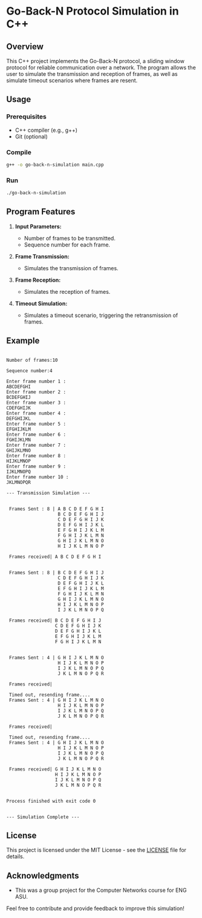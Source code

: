 # Go-Back-N Protocol Simulation in C++

## Overview

This C++ project implements the Go-Back-N protocol, a sliding window protocol for reliable communication over a network. The program allows the user to simulate the transmission and reception of frames, as well as simulate timeout scenarios where frames are resent.

## Usage

### Prerequisites

- C++ compiler (e.g., g++)
- Git (optional)

### Compile

```bash
g++ -o go-back-n-simulation main.cpp
```

### Run

```bash
./go-back-n-simulation
```

## Program Features

1. **Input Parameters:**
   - Number of frames to be transmitted.
   - Sequence number for each frame.

2. **Frame Transmission:**
   - Simulates the transmission of frames.

3. **Frame Reception:**
   - Simulates the reception of frames.

4. **Timeout Simulation:**
   - Simulates a timeout scenario, triggering the retransmission of frames.

## Example

```plaintext

Number of frames:10

Sequence number:4

Enter frame number 1 :
ABCDEFGHI
Enter frame number 2 :
BCDEFGHIJ
Enter frame number 3 :
CDEFGHIJK
Enter frame number 4 :
DEFGHIJKL
Enter frame number 5 :
EFGHIJKLM
Enter frame number 6 :
FGHIJKLMN
Enter frame number 7 :
GHIJKLMNO
Enter frame number 8 :
HIJKLMNOP
Enter frame number 9 :
IJKLMNOPQ
Enter frame number 10 :
JKLMNOPQR

--- Transmission Simulation ---


 Frames Sent : 8 | A B C D E F G H I
                   B C D E F G H I J
                   C D E F G H I J K
                   D E F G H I J K L
                   E F G H I J K L M
                   F G H I J K L M N
                   G H I J K L M N O
                   H I J K L M N O P

 Frames received| A B C D E F G H I


 Frames Sent : 8 | B C D E F G H I J
                   C D E F G H I J K
                   D E F G H I J K L
                   E F G H I J K L M
                   F G H I J K L M N
                   G H I J K L M N O
                   H I J K L M N O P
                   I J K L M N O P Q

 Frames received| B C D E F G H I J
                  C D E F G H I J K
                  D E F G H I J K L
                  E F G H I J K L M
                  F G H I J K L M N


 Frames Sent : 4 | G H I J K L M N O
                   H I J K L M N O P
                   I J K L M N O P Q
                   J K L M N O P Q R

 Frames received|

 Timed out, resending frame....
 Frames Sent : 4 | G H I J K L M N O
                   H I J K L M N O P
                   I J K L M N O P Q
                   J K L M N O P Q R

 Frames received|

 Timed out, resending frame....
 Frames Sent : 4 | G H I J K L M N O
                   H I J K L M N O P
                   I J K L M N O P Q
                   J K L M N O P Q R

 Frames received| G H I J K L M N O
                  H I J K L M N O P
                  I J K L M N O P Q
                  J K L M N O P Q R


Process finished with exit code 0


--- Simulation Complete ---
```

## License

This project is licensed under the MIT License - see the [LICENSE](LICENSE) file for details.

## Acknowledgments

- This was a group project for the Computer Networks course for ENG ASU.

Feel free to contribute and provide feedback to improve this simulation!
